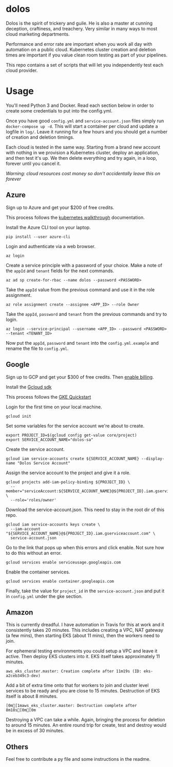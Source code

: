 # dolos

Dolos is the spirit of trickery and guile. He is also a master at cunning deception, craftiness, and treachery. Very similar in many ways to most cloud marketing departments.

Performance and error rate are important when you work all day with automation on a public cloud. Kubernetes cluster creation and deletion times are important if you value clean room testing as part of your pipelines.

This repo contains a set of scripts that will let you independently test each cloud provider.

# Usage

You'll need Python 3 and Docker. Read each section below in order to create some credentials to put into the config.yml.

Once you have good `config.yml` and `service-account.json` files simply run `docker-compose up -d`. This will start a container per cloud and update a logfile in `log/`. Leave it running for a few hours and you should get a number of creation and deletion timings.

Each cloud is tested in the same way. Starting from a brand new account with nothing in we provision a Kubernetes cluster, deploy an application, and then test it's up. We then delete everything and try again, in a loop, forever until you cancel it.

*Warning: cloud resources cost money so don't accidentally leave this on forever*


## Azure

Sign up to Azure and get your $200 of free credits.

This process follows the [kubernetes walkthrough](https://docs.microsoft.com/en-us/azure/aks/kubernetes-walkthrough) documentation.

Install the Azure CLI tool on your laptop.
```
pip install --user azure-cli
```

Login and authenticate via a web browser.
```
az login
```

Create a service principle with a password of your choice. Make a note of the `appId` and `tenant` fields for the next commands.
```
az ad sp create-for-rbac --name dolos --password <PASSWORD>
```

Take the `appId` value from the previous command and use it in the role assignment.
```
az role assignment create --assignee <APP_ID> --role Owner
```

Take the `appId`, `password` and `tenant` from the previous commands and try to login.
```
az login --service-principal --username <APP_ID> --password <PASSWORD> --tenant <TENANT_ID>
```

Now put the `appId`, `password` and `tenant` into the `config.yml.example` and rename the file to `config.yml`.

## Google

Sign up to GCP and get your $300 of free credits. Then [enable billing](https://cloud.google.com/billing/docs/how-to/modify-project?visit_id=636756998918052718-1229259697&rd=1#enable-billing).

Install the [Gcloud sdk](https://cloud.google.com/sdk/docs/quickstarts)

This process follows the [GKE Quickstart](https://cloud.google.com/kubernetes-engine/docs/quickstart)

Login for the first time on your local machine.
```
gcloud init
```

Set some variables for the service account we're about to create.
```
export PROJECT_ID=$(gcloud config get-value core/project)
export SERVICE_ACCOUNT_NAME="dolos-sa"
```

Create the service account.
```
gcloud iam service-accounts create ${SERVICE_ACCOUNT_NAME} --display-name "Dolos Service Account"
```

Assign the service account to the project and give it a role.
```
gcloud projects add-iam-policy-binding ${PROJECT_ID} \
  --member="serviceAccount:${SERVICE_ACCOUNT_NAME}@${PROJECT_ID}.iam.gserviceaccount.com" \
  --role='roles/owner'
```

Download the service-account.json. This need to stay in the root dir of this repo.
```
gcloud iam service-accounts keys create \
  --iam-account "${SERVICE_ACCOUNT_NAME}@${PROJECT_ID}.iam.gserviceaccount.com" \
  service-account.json
```

Go to the link that pops up when this errors and click enable. Not sure how to do this without an error.
```
gcloud services enable serviceusage.googleapis.com
```

Enable the container services.
```
gcloud services enable container.googleapis.com
```

Finally, take the value for `project_id` in the `service-account.json` and put it in `config.yml` under the gke section.

## Amazon

This is currently dreadful. I have automation in Travis for this at work and it consistently takes 20 minutes. This includes creating a VPC, NAT gateway (a few mins), then starting EKS (about 11 mins), then the workers need to join.

For ephemeral testing environments you could setup a VPC and leave it active. Then deploy EKS clusters into it. EKS itself takes approximately 11 minutes.

```
aws_eks_cluster.master: Creation complete after 11m19s (ID: eks-a2ceb349c3-dev)
```

Add a bit of extra time onto that for workers to join and cluster level services to be ready and you are close to 15 minutes. Destruction of EKS itself is about 8 minutes.

```
[0m[1maws_eks_cluster.master: Destruction complete after 8m18s[0m[0m
```
 
Destroying a VPC can take a while. Again, bringing the process for deletion to around 15 minutes. An entire round trip for create, test and destroy would be in excess of 30 minutes.

## Others

Feel free to contribute a py file and some instructions in the readme.
